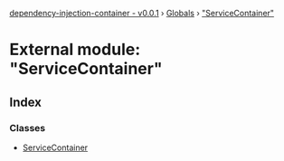 [dependency-injection-container - v0.0.1](../README.md) › [Globals](../globals.md) › ["ServiceContainer"](_servicecontainer_.md)

# External module: "ServiceContainer"

## Index

### Classes

* [ServiceContainer](../classes/_servicecontainer_.servicecontainer.md)
